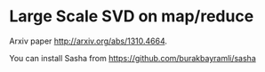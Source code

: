 #  Large Scale SVD on map/reduce

Arxiv paper http://arxiv.org/abs/1310.4664.

You can install Sasha from https://github.com/burakbayramli/sasha


